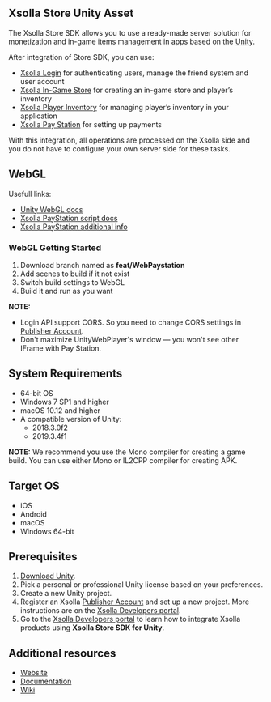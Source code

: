 ## Xsolla Store Unity Asset

The Xsolla Store SDK allows you to use a ready-made server solution for  monetization and in-game items management in apps based on the [Unity](https://unity.com/).

After integration of Store SDK, you can use:

* [Xsolla Login](https://developers.xsolla.com/doc/login/) for authenticating users, manage the friend system and user account
* [Xsolla In-Game Store](https://developers.xsolla.com/doc/in-game-store/) for creating an in-game store and player’s inventory
* [Xsolla Player Inventory](https://developers.xsolla.com/doc/pay-station/) for managing player’s inventory in your application
* [Xsolla Pay Station](https://developers.xsolla.com/doc/pay-station/) for setting up payments

With this integration, all operations are processed on the Xsolla side and you do not have to configure your own server side for these tasks.

## WebGL
Usefull links:
* [Unity WebGL docs](https://docs.unity3d.com/Manual/webgl-interactingwithbrowserscripting.html)
* [Xsolla PayStation script docs](https://developers.xsolla.com/doc/pay-station/integration-guide/open-payment-ui/#pay_station_guide_pay_station_embed)
* [Xsolla PayStation additional info](https://developers.xsolla.com/doc/pay-station/features/paystation-analytics/#pay_station_features_analytics_ps_events)

### WebGL Getting Started
1. Download branch named as **feat/WebPaystation**
2.  Add scenes to build if it not exist
3.  Switch build settings to WebGL
4.  Build it and run as you want

**NOTE:**
* Login API support CORS. So you need to change CORS settings in [Publisher Account](https://publisher.xsolla.com/signup?store_type=sdk).
* Don't maximize UnityWebPlayer's window — you won't see other IFrame with Pay Station.

## System Requirements

* 64-bit OS
* Windows 7 SP1 and higher
* macOS 10.12 and higher
* A compatible version of Unity:
	* 2018.3.0f2
	* 2019.3.4f1

**NOTE:** We recommend you use the Mono compiler for creating a game build. You can use either Mono or IL2CPP compiler for creating APK.

## Target OS
* iOS
* Android
* macOS
* Windows 64-bit

## Prerequisites

1. [Download Unity](https://store.unity.com/download).
2. Pick a personal or professional Unity license based on your preferences.
3. Create a new Unity project.
4. Register an Xsolla [Publisher Account](https://publisher.xsolla.com/signup?store_type=sdk) and set up a new project. More instructions are on the [Xsolla Developers portal](https://developers.xsolla.com/sdk/game-engines/unity/#unity_sdk_use_xsolla_servers_prerequisites).
5. Go to the [Xsolla Developers portal](https://developers.xsolla.com/sdk/game-engines/unity/#unity_sdk_use_xsolla_servers_store_unity_sdk_integration) to learn how to integrate Xsolla products using  **Xsolla Store SDK for Unity**. 

## Additional resources
* [Website](http://xsolla.com/)
* [Documentation](https://developers.xsolla.com/sdk/game-engines/unity/)
* [Wiki](https://github.com/xsolla/store-unity-sdk/wiki/)